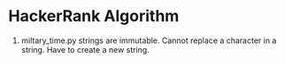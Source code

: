 # HackerRank Algorithm

1. miltary_time.py 
strings are immutable. Cannot replace a character in a string. Have to create a new string.

